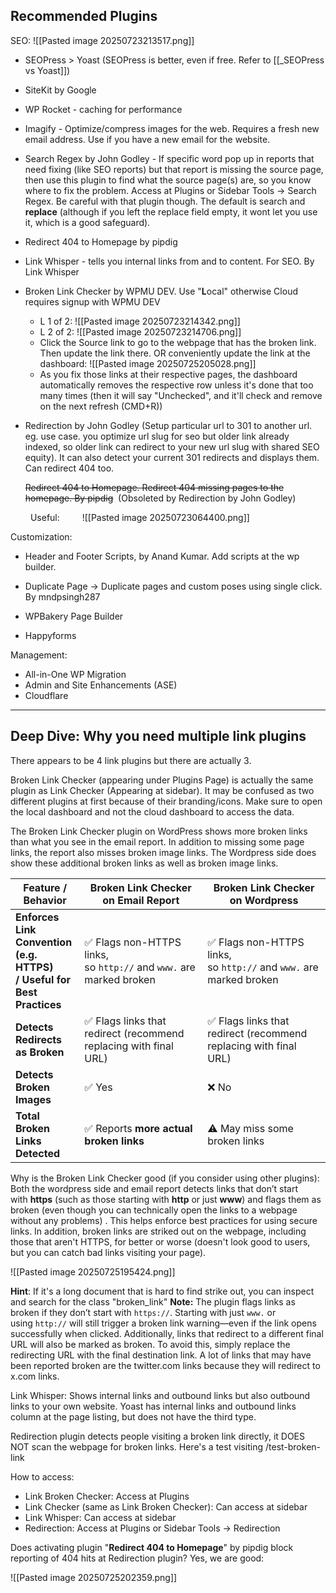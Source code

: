 ## **Recommended Plugins**

SEO:
  ![[Pasted image 20250723213517.png]]
- SEOPress > Yoast (SEOPress is better, even if free. Refer to [[_SEOPress vs Yoast]])
- SiteKit by Google
- WP Rocket - caching for performance
- Imagify - Optimize/compress images for the web. Requires a fresh new email address. Use if you have a new email for the website.
- Search Regex by John Godley - If specific word pop up in reports that need fixing (like SEO reports) but that report is missing the source page, then use this plugin to find what the source page(s) are, so you know where to fix the problem. Access at Plugins or Sidebar Tools -> Search Regex. Be careful with that plugin though. The default is search and **replace** (although if you left the replace field empty, it wont let you use it, which is a good safeguard).

- Redirect 404 to Homepage by pipdig
- Link Whisper - tells you internal links from and to content. For SEO. By Link Whisper
- Broken Link Checker by WPMU DEV. Use "**L**ocal" otherwise Cloud requires signup with WPMU DEV
	- L 1 of 2:
	  ![[Pasted image 20250723214342.png]]
	- L 2 of 2:
	  ![[Pasted image 20250723214706.png]]
	- Click the Source link to go to the webpage that has the broken link. Then update the link there. OR conveniently update the link at the dashboard:
	  ![[Pasted image 20250725205028.png]]
	- As you fix those links at their respective pages, the dashboard automatically removes the respective row unless it's done that too many times (then it will say "Unchecked", and it'll check and remove on the next refresh (CMD+R))
- Redirection by John Godley (Setup particular url to 301 to another url. eg. use case. you optimize url slug for seo but older link already indexed, so older link can redirect to your new url slug with shared SEO equity). It can also detect your current 301 redirects and displays them. Can redirect 404 too.
      
    ~~Redirect 404 to Homepage. Redirect 404 missing pages to the homepage. By pipdig~~  (Obsoleted by Redirection by John Godley)
  
   Useful:
   ![[Pasted image 20250723064400.png]]



Customization:
- Header and Footer Scripts, by Anand Kumar. Add scripts at the wp builder.
- Duplicate Page → Duplicate pages and custom poses using single click. By mndpsingh287
  
- WPBakery Page Builder
- Happyforms

Management:
- All-in-One WP Migration
- Admin and Site Enhancements (ASE)
- Cloudflare


---

## Deep Dive: Why you need multiple link plugins

There appears to be 4 link plugins but there are actually 3.

Broken Link Checker (appearing under Plugins Page) is actually the same plugin as Link Checker (Appearing at sidebar). It may be confused as two different plugins at first because of their branding/icons. Make sure to open the local dashboard and not the cloud dashboard to access the data.

The Broken Link Checker plugin on WordPress shows more broken links than what you see in the email report. In addition to missing some page links, the report also misses broken image links. The Wordpress side does show these additional broken links as well as broken image links.

| Feature / Behavior                                                    | **Broken Link Checker on Email Report**                            | **Broken Link Checker on Wordpress**                               |
| --------------------------------------------------------------------- | ------------------------------------------------------------------ | ------------------------------------------------------------------ |
| **Enforces Link Convention (e.g. HTTPS) / Useful for Best Practices** | ✅ Flags non-HTTPS links, so `http://` and `www.` are marked broken | ✅ Flags non-HTTPS links, so `http://` and `www.` are marked broken |
| **Detects Redirects as Broken**                                       | ✅ Flags links that redirect (recommend replacing with final URL)   | ✅ Flags links that redirect (recommend replacing with final URL)   |
| **Detects Broken Images**                                             | ✅ Yes                                                              | ❌ No                                                               |
| **Total Broken Links Detected**                                       | ✅ Reports **more actual broken links**                             | ⚠️ May miss some broken links                                      |
Why is the Broken Link Checker good (if you consider using other plugins): Both the wordpress side and email report detects links that don’t start with **https** (such as those starting with **http** or just **www**) and flags them as broken (even though you can technically open the links to a webpage without any problems) . This helps enforce best practices for using secure links.  In addition, broken links are striked out on the webpage, including those that aren't HTTPS, for better or worse (doesn't look good to users, but you can catch bad links visiting your page).

![[Pasted image 20250725195424.png]]

**Hint**: If it's a long document that is hard to find strike out, you can inspect and search for the class "broken_link"
**Note:** The plugin flags links as broken if they don’t start with `https://`. Starting with just `www.` or using `http://` will still trigger a broken link warning—even if the link opens successfully when clicked. Additionally, links that redirect to a different final URL will also be marked as broken. To avoid this, simply replace the redirecting URL with the final destination link. A lot of links that may have been reported broken are the twitter.com links because they will redirect to x.com links.

Link Whisper: Shows internal links and outbound links but also outbound links to your own website. Yoast has internal links and outbound links column at the page listing, but does not have the third type.

Redirection plugin detects people visiting a broken link directly, it DOES NOT scan the webpage for broken links. Here's a test visiting /test-broken-link

How to access:
- Link Broken Checker: Access at Plugins
- Link Checker (same as Link Broken Checker): Can access at sidebar
- Link Whisper: Can access at sidebar
- Redirection: Access at Plugins or Sidebar Tools -> Redirection

Does activating plugin "**Redirect 404 to Homepage**" by pipdig block reporting of 404 hits at Redirection plugin? Yes, we are good:

![[Pasted image 20250725202359.png]]